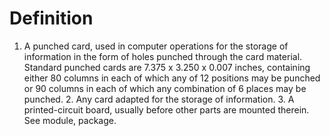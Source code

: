 # Definition

1.  A punched card, used in computer operations for the storage of
    information in the form of holes punched through the card material.
    Standard punched cards are 7.375 x 3.250 x 0.007 inches, containing
    either 80 columns in each of which any of 12 positions may be
    punched or 90 columns in each of which any combination of 6 places
    may be punched. 2. Any card adapted for the storage of
    information. 3. A printed-circuit board, usually before other parts
    are mounted therein. See module, package.
